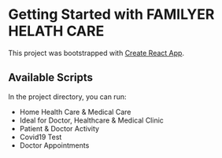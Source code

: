 # Getting Started with FAMILYER HELATH CARE

This project was bootstrapped with [Create React App](https://github.com/facebook/create-react-app).

## Available Scripts

In the project directory, you can run:

- Home Health Care & Medical Care
- Ideal for Doctor, Healthcare & Medical Clinic
- Patient & Doctor Activity
- Covid19 Test
- Doctor Appointments
